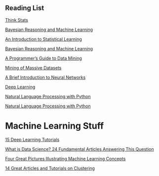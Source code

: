 <h2>Reading List</h2>

[Think Stats](http://www.greenteapress.com/thinkstats/)

[Bayesian Reasoning and Machine Learning](http://web4.cs.ucl.ac.uk/staff/D.Barber/textbook/091117.pdf)

[An Introduction to Statistical Learning](http://www-bcf.usc.edu/~gareth/ISL/)

[Bayesian Reasoning and Machine Learning](http://www.cs.huji.ac.il/~shais/UnderstandingMachineLearning/index.html)

[A Programmer’s Guide to Data Mining](http://guidetodatamining.com/)

[Mining of Massive Datasets](http://infolab.stanford.edu/%7Eullman/mmds/book.pdf)

[A Brief Introduction to Neural Networks](http://www.dkriesel.com/_media/science/neuronalenetze-en-zeta2-2col-dkrieselcom.pdf)

[Deep Learning](http://www.deeplearningbook.org/)

[Natural Language Processing with Python](https://www.researchgate.net/publication/220691633_Natural_Language_Processing_with_Python)

[Natural Language Processing with Python](http://www.mlyearning.org/)



# Machine Learning Stuff

[15 Deep Learning Tutorials](https://www.datasciencecentral.com/profiles/blogs/15-deep-learning-tutorials)

[What is Data Science? 24 Fundamental Articles Answering This Question](https://www.datasciencecentral.com/profiles/blogs/20-articles-about-core-data-science)

[Four Great Pictures Illustrating Machine Learning Concepts](https://www.datasciencecentral.com/profiles/blogs/four-great-pictures-illustrating-machine-learning-concepts)

[
14 Great Articles and Tutorials on Clustering](https://www.datasciencecentral.com/profiles/blogs/14-great-articles-and-tutorials-on-clustering)
